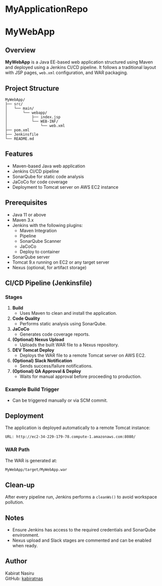 # MyApplicationRepo
# MyWebApp

## Overview

**MyWebApp** is a Java EE-based web application structured using Maven and deployed using a Jenkins CI/CD pipeline. It follows a traditional layout with JSP pages, `web.xml` configuration, and WAR packaging.

## Project Structure

```
MyWebApp/
├── src/
│   └── main/
│       └── webapp/
│           ├── index.jsp
│           └── WEB-INF/
│               └── web.xml
├── pom.xml
├── Jenkinsfile
└── README.md
```

## Features

- Maven-based Java web application
- Jenkins CI/CD pipeline
- SonarQube for static code analysis
- JaCoCo for code coverage
- Deployment to Tomcat server on AWS EC2 instance

## Prerequisites

- Java 11 or above
- Maven 3.x
- Jenkins with the following plugins:
  - Maven Integration
  - Pipeline
  - SonarQube Scanner
  - JaCoCo
  - Deploy to container
- SonarQube server
- Tomcat 9.x running on EC2 or any target server
- Nexus (optional, for artifact storage)

## CI/CD Pipeline (Jenkinsfile)

### Stages

1. **Build**
   - Uses Maven to clean and install the application.
2. **Code Quality**
   - Performs static analysis using SonarQube.
3. **JaCoCo**
   - Generates code coverage reports.
4. **(Optional) Nexus Upload**
   - Uploads the built WAR file to a Nexus repository.
5. **DEV Tomcat Deploy**
   - Deploys the WAR file to a remote Tomcat server on AWS EC2.
6. **(Optional) Slack Notification**
   - Sends success/failure notifications.
7. **(Optional) QA Approval & Deploy**
   - Waits for manual approval before proceeding to production.

### Example Build Trigger
- Can be triggered manually or via SCM commit.

## Deployment

The application is deployed automatically to a remote Tomcat instance:

```bash
URL: http://ec2-34-229-179-78.compute-1.amazonaws.com:8080/
```

### WAR Path

The WAR is generated at:
```bash
MyWebApp/target/MyWebApp.war
```

## Clean-up

After every pipeline run, Jenkins performs a `cleanWs()` to avoid workspace pollution.

## Notes

- Ensure Jenkins has access to the required credentials and SonarQube environment.
- Nexus upload and Slack stages are commented and can be enabled when ready.

## Author

Kabirat Nasiru  
GitHub: [kabiratnas](https://github.com/kabiratnas)
